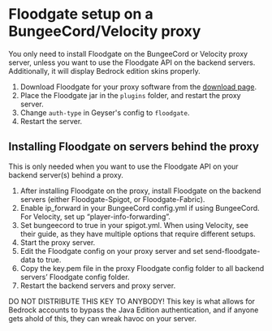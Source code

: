 # Floodgate setup on a BungeeCord/Velocity proxy

<div class="alert alert-info" role="alert">
	You only need to install Floodgate on the BungeeCord or Velocity proxy server, unless you want to use the Floodgate API on the backend servers.
    Additionally, it will display Bedrock edition skins properly.
</div>

1. Download Floodgate for your proxy software from the [download page](https://geysermc.org/download). 
2. Place the Floodgate jar in the `plugins` folder, and restart the proxy server.
3. Change `auth-type` in Geyser's config to `floodgate`.
4. Restart the server.

## Installing Floodgate on servers behind the proxy

This is only needed when you want to use the Floodgate API on your backend server(s) behind a proxy.

1. After installing Floodgate on the proxy, install Floodgate on the backend servers (either Floodgate-Spigot, or Floodgate-Fabric).
2. Enable ip_forward in your BungeeCord config.yml if using BungeeCord. For Velocity, set up “player-info-forwarding”.
3. Set bungeecord to true in your spigot.yml. When using Velocity, see their guide, as they have multiple options that require different setups.
4. Start the proxy server.
5. Edit the Floodgate config on your proxy server and set send-floodgate-data to true.
6. Copy the key.pem file in the proxy Floodgate config folder to all backend servers’ Floodgate config folder.
7. Restart the backend servers and proxy server.

<div class="alert alert-warning" role="alert">
    DO NOT DISTRIBUTE THIS KEY TO ANYBODY! This key is what allows for Bedrock accounts to bypass the Java Edition authentication, and if anyone gets ahold of this, they can wreak havoc on your server.
</div>
